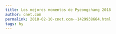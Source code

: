 ```yaml
---
title: Los mejores momentos de Pyeongchang 2018
author: cnet.com
permalink: 2018-02-10-cnet.com--1429938664.html
tags: hy
---
```


